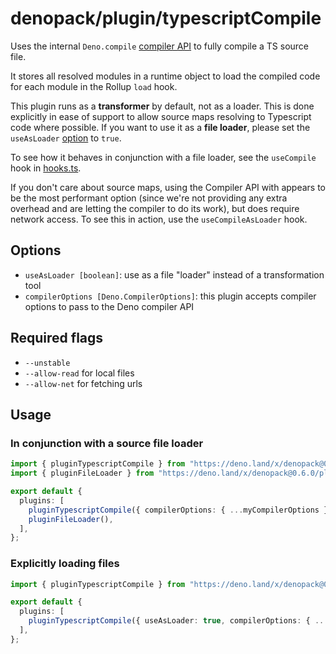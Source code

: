 # denopack/plugin/typescriptCompile

Uses the internal `Deno.compile` [compiler API](https://deno.land/manual/runtime/compiler_apis) to fully compile a TS source file.

It stores all resolved modules in a runtime object to load the compiled code for each module in the Rollup `load` hook.

This plugin runs as a **transformer** by default, not as a loader. This is done explicitly in ease of support to allow source maps resolving to Typescript code where possible. If you want to use it as a **file loader**, please set the `useAsLoader` [option](#options) to `true`.

To see how it behaves in conjunction with a file loader, see the `useCompile` hook in [hooks.ts](../).

If you don't care about source maps, using the Compiler API with appears to be the most performant option (since we're not providing any extra overhead and are letting the compiler to do its work), but does require network access. To see this in action, use the `useCompileAsLoader` hook.

## Options

- `useAsLoader [boolean]`: use as a file "loader" instead of a transformation tool
- `compilerOptions [Deno.CompilerOptions]`: this plugin accepts compiler options to pass to the Deno compiler API

## Required flags

- `--unstable`
- `--allow-read` for local files
- `--allow-net` for fetching urls

## Usage

### In conjunction with a source file loader

```ts
import { pluginTypescriptCompile } from "https://deno.land/x/denopack@0.6.0/plugin/typescriptCompile/mod.ts";
import { pluginFileLoader } from "https://deno.land/x/denopack@0.6.0/plugin/fileLoader/mod.ts";

export default {
  plugins: [
    pluginTypescriptCompile({ compilerOptions: { ...myCompilerOptions } }),
    pluginFileLoader(),
  ],
};
```

### Explicitly loading files

```ts
import { pluginTypescriptCompile } from "https://deno.land/x/denopack@0.6.0/plugin/typescriptCompile/mod.ts";

export default {
  plugins: [
    pluginTypescriptCompile({ useAsLoader: true, compilerOptions: { ...myCompilerOptions } }),
  ],
};
```
